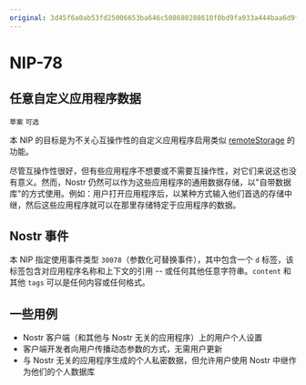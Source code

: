 ```yaml
---
original: 3d45f6a0ab53fd25006653ba646c508680288610f0bd9fa933a444baa6d9ff33
---
```


NIP-78
======

任意自定义应用程序数据
-------------------------

`草案` `可选`

本 NIP 的目标是为不关心互操作性的自定义应用程序启用类似 [remoteStorage](https://remotestorage.io/) 的功能。

尽管互操作性很好，但有些应用程序不想要或不需要互操作性，对它们来说这也没有意义。然而，Nostr 仍然可以作为这些应用程序的通用数据存储，以"自带数据库"的方式使用。例如：用户打开应用程序后，以某种方式输入他们首选的存储中继，然后这些应用程序就可以在那里存储特定于应用程序的数据。

## Nostr 事件

本 NIP 指定使用事件类型 `30078`（参数化可替换事件），其中包含一个 `d` 标签，该标签包含对应用程序名称和上下文的引用 -- 或任何其他任意字符串。`content` 和其他 `tags` 可以是任何内容或任何格式。

## 一些用例

 - Nostr 客户端（和其他与 Nostr 无关的应用程序）上的用户个人设置
 - 客户端开发者向用户传播动态参数的方式，无需用户更新
 - 与 Nostr 无关的应用程序生成的个人私密数据，但允许用户使用 Nostr 中继作为他们的个人数据库